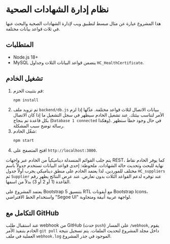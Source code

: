 # نظام إدارة الشهادات الصحية

هذا المشروع عبارة عن مثال مبسط لتطبيق ويب لإدارة الشهادات الصحية والبحث عنها في ثلاث قواعد بيانات مختلفة.

## المتطلبات
- Node.js 18+
- MySQL يتضمن قواعد البيانات الثلاث وجداول `HC_HealthCertificate`.

## تشغيل الخادم
1. قم بتثبيت الحزم:
   ```bash
   npm install
   ```
2. تم تزويد ملف `backend/db.js` ببيانات الاتصال لثلاث قواعد مختلفة.
   عدِّلها إذا لزم الأمر لتناسب بيئتك.
   عند تشغيل الخادم سيظهر في سجل التشغيل ما إذا كان الاتصال بكل قاعدة تم بنجاح
   (`Database 1 connected` وهكذا). في حال وجود خطأ ستظهر رسالة توضح سبب المشكلة.
3. شغّل الخادم:
   ```bash
   npm start
   ```
4. افتح المتصفح على `http://localhost:3000`.

يتم جلب القوائم المنسدلة ديناميكياً من الخادم عبر واجهات REST، كما يوفر الخادم نقاط نهاية للبحث وتحديث حالة الشهادات.
ملحوظة: إحدى قواعد البيانات تستخدم جدولاً باسم مختلف للموردين، لذا يعتمد الخادم على منطق ديناميكي يجرب أولاً جدول `HC_suppliers` ثم `Supplier` عند توفره لدعم القواعد الثلاث بدون تعارض.
عند عرض النتائج يظهر رقم القاعدة (1 أو 2 أو 3) بدلاً من اسمها.

يعتمد المشروع على Bootstrap 5 بتنسيق RTL مع أيقونات Bootstrap Icons، واستخدام الخط الافتراضي "Segoe UI" لواجهة عربية أنيقة ومتجاوبة.

## التكامل مع GitHub

عند استقبال طلب webhook من GitHub (حدث `push`) على المسار `/webhook`,
يقوم الخادم بتنفيذ الأمر `git pull` داخل مجلد المشروع لتحديث الملفات.
يتم تسجيل نتيجة العملية في ملف `webhook.log` الموجود في جذر المشروع.
